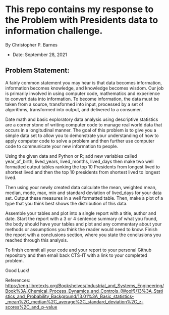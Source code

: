 
# This repo contains my response to the Problem with Presidents data to information challenge.
By Christopher P. Barnes
- Date: September 28, 2021

## Problem Statement:

A fairly common statement you may hear is that data becomes information, information becomes knowledge, and knowledge becomes wisdom. Our job is primarily involved in using computer code, mathematics and experience to convert data into information. To become information, the data must be taken from a source, transformed into input, processed by a set of algorithms, transformed into output, and delivered to a consumer.

Date math and basic exploratory data analysis using descriptive statistics are a corner stone of writing computer code to manage real world data that occurs in a longitudinal manner. The goal of this problem is to give you a simple data set to allow you to demonstrate your understanding of how to apply computer code to solve a problem and then further use computer code to communicate your new information to people.

Using the given data and Python or R; add new variables called year_of_birth, lived_years, lived_months, lived_days then make two well formatted output tables ranking the top 10 Presidents from longest lived to shortest lived and then the top 10 presidents from shortest lived to longest lived.

Then using your newly created data calculate the mean, weighted mean, median, mode, max, min and standard deviation of lived_days for your data set. Output these measures in a well formatted table. Then, make a plot of a type that you think best shows the distribution of this data.

Assemble your tables and plot into a single report with a title, author and date. Start the report with a 3 or 4 sentence summary of what you found, the body should have your tables and plot and any commentary about your methods or assumptions you think the reader would need to know. Finish the report with a conclusions section, where you state the conclusions you reached through this analysis.

To finish commit all your code and your report to your personal Github repository and then email back CTS-IT with a link to your completed problem.

Good Luck!   


References:
https://eng.libretexts.org/Bookshelves/Industrial_and_Systems_Engineering/Book%3A_Chemical_Process_Dynamics_and_Controls_(Woolf)/13%3A_Statistics_and_Probability_Background/13.01%3A_Basic_statistics-_mean%2C_median%2C_average%2C_standard_deviation%2C_z-scores%2C_and_p-value
